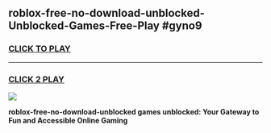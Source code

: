 
## roblox-free-no-download-unblocked-Unblocked-Games-Free-Play #gyno9
<h3>
<a href="https://us.freeplayer.one?title=roblox-free-no-download-unblocked&ref=9M">CLICK TO PLAY</a></h3>
<hr>

<h3>
<a href="https://us.freeplayer.one?title=roblox-free-no-download-unblocked&ref=9M">CLICK 2 PLAY</a>
  
</h3>

<a href="https://us.freeplayer.one?title=roblox-free-no-download-unblocked&ref=9M"><img src="https://clearcache.store/games.png"></a>


**roblox-free-no-download-unblocked games unblocked: Your Gateway to Fun and Accessible Online Gaming**
